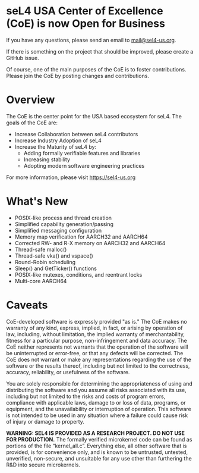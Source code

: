# seL4 USA Center of Excellence (CoE) is now Open for Business

If you have any questions, please send an email to
[mail@sel4-us.org](mailto:mail@sel4-us.org).
  
If there is something on the project that should be improved, please 
create a GitHub issue.
  
Of course, one of the main purposes of the CoE is to foster contributions.
Please join the CoE by posting changes and contributions.

# Overview

The CoE is the center point for the USA based ecosystem for seL4.
The goals of the CoE are:

* Increase Collaboration between seL4 contributors
* Increase Industry Adoption of seL4
* Increase the Maturity of seL4 by:
  * Adding formally verifiable features and libraries
  * Increasing stability
  * Adopting modern software engineering practices

For more information, please visit https://sel4-us.org

# What's New

* POSIX-like process and thread creation
* Simplified capability generation/passing
* Simplified messaging configuration
* Memory map verification for AARCH32 and AARCH64
* Corrected RW- and R-X memory on AARCH32 and AARCH64
* Thread-safe malloc()
* Thread-safe vka() and vspace()
* Round-Robin scheduling
* Sleep() and GetTicker() functions
* POSIX-like mutexes, conditions, and reentrant locks
* Multi-core AARCH64

# Caveats

CoE-developed software is expressly provided "as is." The CoE makes no warranty
of any kind, express, implied, in fact, or arising by operation of law,
including, without limitation, the implied warranty of merchantability, fitness
for a particular purpose, non-infringement and data accuracy. The CoE neither
represents not warrants that the operation of the software will be uninterrupted
or error-free, or that any defects will be corrected. The CoE does not warrant
or make any representations regarding the use of the software or the results
thereof, including but not limited to the correctness, accuracy, reliability,
or usefulness of the software.

You are solely responsible for determining the appropriateness of using and
distributing the software and you assume all risks associated with its use,
including but not limited to the risks and costs of program errors, compliance
with applicable laws, damage to or loss of data, programs, or equipment, and
the unavailability or interruption of operation. This software is not intended
to be used in any situation where a failure could cause risk of injury or damage
to property.

**WARNING: SEL4 IS PROVIDED AS A RESEARCH PROJECT. DO NOT USE FOR PRODUCTION.**
The formally verified microkernel code can be found as portions of the file
“kernel_all.c”. Everything else, all other software that is provided, is for
convenience only, and is known to be untrusted, untested, unverified,
non-secure, and unsuitable for any use other than furthering the R&D into
secure microkernels.
